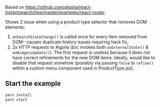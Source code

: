 Based on
<https://github.com/algolia/react-instantsearch/tree/master/examples/react-router>.

Shows 2 issue when using a product type selector that removes DOM elements:

1. `onSearchStateChange()` is called once for every item removed from
   DOM--causes duplicate history issues requiring hack fix,
2. 2x HTTP requests to Algolia (b/c invokes both `onExternalState()` &
   `onWidgetsUpdate()`). The first request is useless because it does not have
   correct refinements for the new DOM items. Ideally, would like to disable
   that request somehow (possibly via passing `false` to `refine()` within a
   custom menu component used in ProductType.jsx).

## Start the example

```sh
yarn install
yarn start
```
